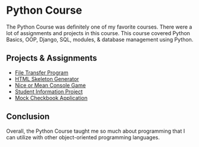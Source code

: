 # Python Course
The Python Course was definitely one of my favorite courses. There were a lot of assignments and projects in this course. This course covered Python Basics, OOP, Django, SQL, modules, & database management using Python. 


## Projects & Assignments
* [File Transfer Program](https://github.com/Vexelior/The-Tech-Academy-Python-Course/tree/main/Assignments/File%20Transfer%20Assignment)
* [HTML Skeleton Generator](https://github.com/Vexelior/The-Tech-Academy-Python-Course/tree/main/Assignments/Web%20Page%20Generator)
* [Nice or Mean Console Game](https://github.com/Vexelior/The-Tech-Academy-Python-Course/tree/main/Assignments/Nice%20Or%20Mean)
* [Student Information Project](https://github.com/Vexelior/The-Tech-Academy-Python-Course/tree/main/Assignments/Phonebook%20Project)
* [Mock Checkbook Application](https://github.com/Vexelior/The-Tech-Academy-Python-Course/tree/main/Assignments/Django_Checkbook)

## Conclusion
Overall, the Python Course taught me so much about programming that I can utilize with other object-oriented programming languages. 
